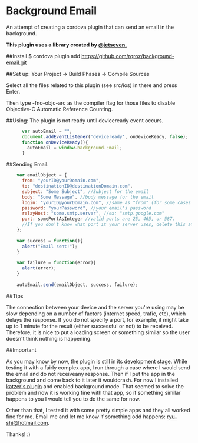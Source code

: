 # Background Email
An attempt of creating a cordova plugin that can send an email in the background.

**This plugin uses a library created by [@jetseven.](https://github.com/jetseven/skpsmtpmessage)**
  
  
##Install
  $ cordova plugin add https://github.com/rqroz/background-email.git

##Set up:
Your Project -> Build Phases -> Compile Sources

Select all the files related to this plugin (see src/ios) in there and press Enter.

Then type -fno-objc-arc as the compiler flag for those files to disable Objective-C Automatic Reference Counting.

##Using:
The plugin is not ready until deviceready event occurs.
```JavaScript
      var autoEmail = "";
      document.addEventListener('deviceready', onDeviceReady, false);
      function onDeviceReady(){
        autoEmail = window.background.Email;
      }
```

##Sending Email:
  ```javascript
      var emailObject = {
        from: "yourID@yourDomain.com",
        to: "destinationID@destinationDomain.com",
        subject: "Some Subject", //Subject for the email
        body: "Some Message", //body message for the email
        login: "yourID@yourDomain.com", //same as "from" (for some cases just 'yourID' is necessary)
        password: "yourPassword", //your email's password
        relayHost: "some.smtp.server", //ex: "smtp.google.com"
        port: somePortAsInteger //valid ports are 25, 465, or 587.
        //If you don't know what port it your server uses, delete this attribute completely
      };
      
      var success = function(){
        alert("Email sent!");
      }
      
      var failure = function(error){
        alert(error);
      }
      
      autoEmail.send(emailObject, success, failure);
```


##Tips
  
  The connection between your device and the server you're using may be slow depending on a number of factors (internet speed, trafic, etc), which delays the response. If you do not specify a port, for example, it might take up to 1 minute for the result (either successful or not) to be received. Therefore, it is nice to put a loading screen or something similar so the user doesn't think nothing is happening.
      
##Important

  As you may know by now, the plugin is still in its development stage. While testing it with a fairly complex app, I run through a case where I would send the email and do not receiveany response. Then if I put the app in the background and come back to it later it wouldcrash. For now I installed [katzer's plugin](https://github.com/katzer/cordova-plugin-background-mode) and enabled background mode. That seemed to solve the problem and now it is working fine with that app, so if something similar happens to you I would tell you to do the same for now.
      
  Other than that, I tested it with some pretty simple apps and they all worked fine for me. 
  Email me and let me know if something odd happens: ryu-shi@hotmail.com.
      
  Thanks! :)  
